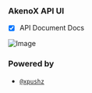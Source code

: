 ### AkenoX API UI
- [x] API Document Docs

![Image](https://github.com/user-attachments/assets/6c9f7178-ee79-4881-b0b0-63e3f1ffc851)
 
### Powered by
- [`@xpushz`](https://t.me/xpushz)
